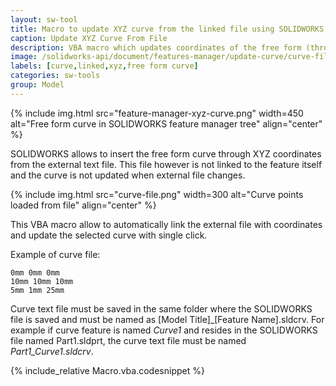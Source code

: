 ```yaml
---
layout: sw-tool
title: Macro to update XYZ curve from the linked file using SOLIDWORKS API
caption: Update XYZ Curve From File
description: VBA macro which updates coordinates of the free form (through XYZ points) curve from the linked external text file
image: /solidworks-api/document/features-manager/update-curve/curve-file.png
labels: [curve,linked,xyz,free form curve]
categories: sw-tools
group: Model
---
```

{% include img.html src="feature-manager-xyz-curve.png" width=450 alt="Free form curve in SOLIDWORKS feature manager tree" align="center" %}

SOLIDWORKS allows to insert the free form curve through XYZ coordinates from the external text file. This file however is not linked to the feature itself and the curve is not updated when external file changes.

{% include img.html src="curve-file.png" width=300 alt="Curve points loaded from file" align="center" %}

This VBA macro allow to automatically link the external file with coordinates and update the selected curve with single click.

Example of curve file:

~~~
0mm 0mm 0mm
10mm 10mm 10mm
5mm 1mm 25mm
~~~

Curve text file must be saved in the same folder where the SOLIDWORKS file is saved and must be named as [Model Title]_[Feature Name].sldcrv. For example if curve feature is named *Curve1* and resides in the SOLIDWORKS file named Part1.sldprt, the curve text file must be named *Part1_Curve1.sldcrv*.

{% include_relative Macro.vba.codesnippet %}
